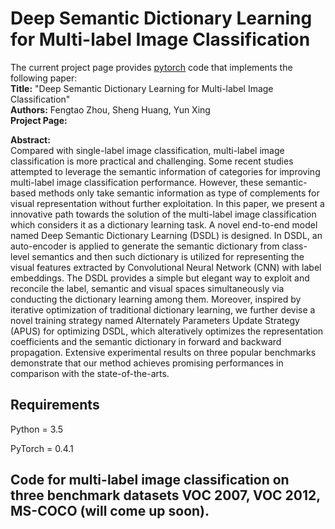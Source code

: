 # Deep Semantic Dictionary Learning for Multi-label Image Classification

The current project page provides [pytorch](http://pytorch.org/) code that implements the following paper:   
**Title:**      "Deep Semantic Dictionary Learning for Multi-label Image Classification"    
**Authors:**     Fengtao Zhou, Sheng Huang, Yun Xing    
**Project Page:**          

**Abstract:**  
Compared with single-label image classification, multi-label image classification is more practical and challenging. Some recent studies attempted to leverage the semantic information of categories for improving multi-label image classification performance. However, these semantic-based methods only take semantic information as type of complements for visual representation without further exploitation. In this paper, we present a innovative path towards the solution of the multi-label image classification which considers it as a dictionary learning task. A novel end-to-end model named Deep Semantic Dictionary Learning (DSDL) is designed. In DSDL, an auto-encoder is applied to generate the semantic dictionary from class-level semantics and then such dictionary is utilized for representing the visual features extracted by Convolutional Neural Network (CNN) with label embeddings. The DSDL provides a simple but elegant way to exploit and reconcile the label, semantic and visual spaces simultaneously via conducting the dictionary learning among them. Moreover, inspired by iterative optimization of traditional dictionary learning, we further devise a novel training strategy named Alternately Parameters Update Strategy (APUS) for optimizing DSDL, which alteratively optimizes the representation coefficients and the semantic dictionary in forward and backward propagation. Extensive experimental results on three popular benchmarks demonstrate that our method achieves promising performances in comparison with the state-of-the-arts.

## Requirements
Python = 3.5

PyTorch = 0.4.1

## Code for multi-label image classification on three benchmark datasets VOC 2007, VOC 2012, MS-COCO (will come up soon).
